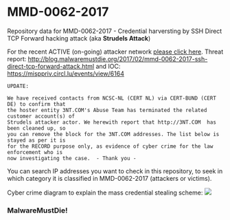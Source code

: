# MMD-0062-2017
Repository data for MMD-0062-2017 - Credential harversting by SSH Direct TCP Forward hacking attack (aka **Strudels Attack**)

For the recent ACTIVE (on-going) attacker network [please click here](https://github.com/unixfreaxjp/MMD-0062-2017/blob/master/Red_Hot_Chili_Network.md). Threat report: http://blog.malwaremustdie.org/2017/02/mmd-0062-2017-ssh-direct-tcp-forward-attack.html and IOC: https://misppriv.circl.lu/events/view/6164

```
UPDATE:

We have received contacts from NCSC-NL (CERT NL) via CERT-BUND (CERT DE) to confirm that 
the hoster entity 3NT.COM's Abuse Team has terminated the related customer account(s) of 
Strudels attacker actor. We herewith report that http://3NT.COM  has been cleaned up, so 
you can remove the block for the 3NT.COM addresses. The list below is stayed as per it is 
for the RECORD purpose only, as evidence of cyber crime for the law enforcement who is 
now investigating the case.  - Thank you - 
```

You can search IP addresses you want to check in this repository, to seek in which category it is classified in MMD-0062-2017 (attackers or victims).

Cyber crime diagram to explain the mass credential stealing scheme:
[![](https://lh3.googleusercontent.com/gUqltXgNvuTXzvuC4wpqpUxsxIvyRzTUYX-xpOxeS68wtyI6OLG34AFodXeyjnCxP5pgDmY6Q1rGPAW1rdpniQGb-IcNTvqwEkrFm0hjZ-esXlb6hvs62fH3ettso1mfuucSyUs=w780-h766-no)](https://lh3.googleusercontent.com/gUqltXgNvuTXzvuC4wpqpUxsxIvyRzTUYX-xpOxeS68wtyI6OLG34AFodXeyjnCxP5pgDmY6Q1rGPAW1rdpniQGb-IcNTvqwEkrFm0hjZ-esXlb6hvs62fH3ettso1mfuucSyUs=w1309-h766-no)

### MalwareMustDie!
